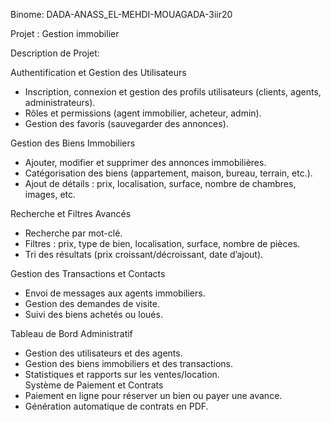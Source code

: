Binome:  DADA-ANASS_EL-MEHDI-MOUAGADA-3iir20


Projet : Gestion immobilier


Description de Projet:


 Authentification et Gestion des Utilisateurs 
- Inscription, connexion et gestion des profils utilisateurs (clients, agents, administrateurs).  
- Rôles et permissions (agent immobilier, acheteur, admin).  
- Gestion des favoris (sauvegarder des annonces).  

 Gestion des Biens Immobiliers 
- Ajouter, modifier et supprimer des annonces immobilières.  
- Catégorisation des biens (appartement, maison, bureau, terrain, etc.).  
- Ajout de détails : prix, localisation, surface, nombre de chambres, images, etc.  

 Recherche et Filtres Avancés  
- Recherche par mot-clé.  
- Filtres : prix, type de bien, localisation, surface, nombre de pièces.  
- Tri des résultats (prix croissant/décroissant, date d’ajout).  

 Gestion des Transactions et Contacts 
- Envoi de messages aux agents immobiliers.  
- Gestion des demandes de visite.  
- Suivi des biens achetés ou loués.  

 Tableau de Bord Administratif  
- Gestion des utilisateurs et des agents.  
- Gestion des biens immobiliers et des transactions.  
- Statistiques et rapports sur les ventes/location.  
Système de Paiement et Contrats 
- Paiement en ligne pour réserver un bien ou payer une avance.  
- Génération automatique de contrats en PDF.  


